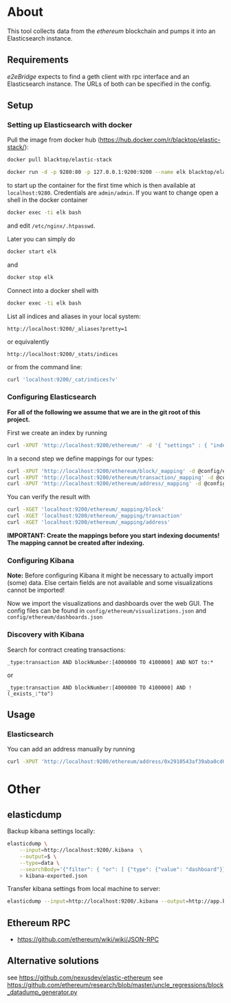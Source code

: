 # About

This tool collects data from the *ethereum* blockchain and pumps it into an Elasticsearch instance. 

## Requirements

_e2eBridge_ expects to find a geth client with rpc interface and an Elasticsearch instance. The URLs of both can be specified in the config.

## Setup

### Setting up Elasticsearch with docker

Pull the image from docker hub (https://hub.docker.com/r/blacktop/elastic-stack/):
```bash
docker pull blacktop/elastic-stack
```

```bash
docker run -d -p 9280:80 -p 127.0.0.1:9200:9200 --name elk blacktop/elastic-stack 
```
to start up the container for the first time which is then available at `localhost:9280`. Credentials are `admin/admin`. If you want to change open a shell in the docker container
```bash
docker exec -ti elk bash
```
and edit `/etc/nginx/.htpasswd`.

Later you can simply do
```bash
docker start elk
```
and
```bash
docker stop elk
```

Connect into a docker shell with
```bash
docker exec -ti elk bash
```

List all indices and aliases in your local system:
```
http://localhost:9200/_aliases?pretty=1
```
or equivalently
```
http://localhost:9200/_stats/indices
```
or from the command line:
```bash
curl 'localhost:9200/_cat/indices?v'
```

### Configuring Elasticsearch

**For all of the following we assume that we are in the git root of this project.**

First we create an index by running
```bash
curl -XPUT 'http://localhost:9200/ethereum/' -d '{ "settings" : { "index" : { "number_of_shards" : 2, "number_of_replicas" : 0  } } }'
```

In a second step we define mappings for our types:
```bash
curl -XPUT 'http://localhost:9200/ethereum/block/_mapping' -d @config/ethereum/blockMapping.json
curl -XPUT 'http://localhost:9200/ethereum/transaction/_mapping' -d @config/ethereum/transactionMapping.json
curl -XPUT 'http://localhost:9200/ethereum/address/_mapping' -d @config/ethereum/addressMapping.json
```

You can verify the result with
```bash
curl -XGET 'localhost:9200/ethereum/_mapping/block'
curl -XGET 'localhost:9200/ethereum/_mapping/transaction'
curl -XGET 'localhost:9200/ethereum/_mapping/address'
```

**IMPORTANT: Create the mappings before you start indexing documents! The mapping cannot be created after indexing.**

### Configuring Kibana

**Note:** Before configuring Kibana it might be necessary to actually import (some) data. Else certain fields are not available and some visualizations cannot be imported!

Now we import the visualizations and dashboards over the web GUI. The config files can be found in 
`config/ethereum/visualizations.json` and `config/ethereum/dashboards.json`

### Discovery with Kibana

Search for contract creating transactions:
```
_type:transaction AND blockNumber:[4000000 TO 4100000] AND NOT to:*
```
or 
```
_type:transaction AND blockNumber:[4000000 TO 4100000] AND !(_exists_:"to") 
```

## Usage

### Elasticsearch

You can add an address manually by running
```bash
curl -XPUT 'http://localhost:9200/ethereum/address/0x2910543af39aba0cd09dbb2d50200b3e800a63d2' -d '{"comment" : "Kraken"}'
```

# Other

## elasticdump

Backup kibana settings locally:
```bash
elasticdump \
    --input=http://localhost:9200/.kibana  \
    --output=$ \
    --type=data \
    --searchBody='{"filter": { "or": [ {"type": {"value": "dashboard"}}, {"type" : {"value":"visualization"}}] }}' \
    > kibana-exported.json
```

Transfer kibana settings from local machine to server:
```bash
elasticdump --input=http://localhost:9200/.kibana --output=http://app.b0x.it:9200/.kibana --type=data --searchBody='{"filter": { "or": [ {"type": {"value": "dashboard"}}, {"type" : {"value":"visualization"}}] }}'
```

## Ethereum RPC

* https://github.com/ethereum/wiki/wiki/JSON-RPC


## Alternative solutions

see https://github.com/nexusdev/elastic-ethereum
see https://github.com/ethereum/research/blob/master/uncle_regressions/block_datadump_generator.py